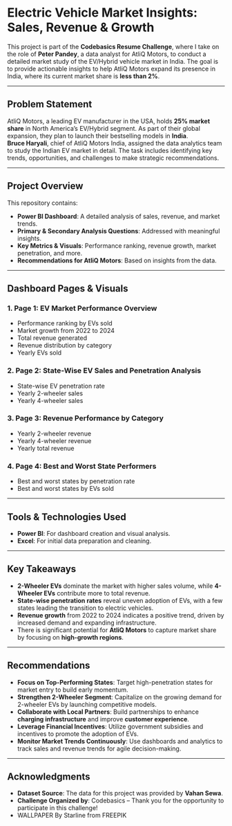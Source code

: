 # **Electric Vehicle Market Insights: Sales, Revenue & Growth**

This project is part of the **Codebasics Resume Challenge**, where I take on the role of **Peter Pandey**, a data analyst for AtliQ Motors, to conduct a detailed market study of the EV/Hybrid vehicle market in India. The goal is to provide actionable insights to help AtliQ Motors expand its presence in India, where its current market share is **less than 2%**.

---

## **Problem Statement**
AtliQ Motors, a leading EV manufacturer in the USA, holds **25% market share** in North America’s EV/Hybrid segment. As part of their global expansion, they plan to launch their bestselling models in **India**.  
**Bruce Haryali**, chief of AtliQ Motors India, assigned the data analytics team to study the Indian EV market in detail. The task includes identifying key trends, opportunities, and challenges to make strategic recommendations.

---

## **Project Overview**
This repository contains:
- **Power BI Dashboard**: A detailed analysis of sales, revenue, and market trends.
- **Primary & Secondary Analysis Questions**: Addressed with meaningful insights.
- **Key Metrics & Visuals**: Performance ranking, revenue growth, market penetration, and more.
- **Recommendations for AtliQ Motors**: Based on insights from the data.

---

## **Dashboard Pages & Visuals**

### 1. **Page 1: EV Market Performance Overview**
- Performance ranking by EVs sold  
- Market growth from 2022 to 2024  
- Total revenue generated  
- Revenue distribution by category  
- Yearly EVs sold  

### 2. **Page 2: State-Wise EV Sales and Penetration Analysis**
- State-wise EV penetration rate  
- Yearly 2-wheeler sales  
- Yearly 4-wheeler sales  

### 3. **Page 3: Revenue Performance by Category**
- Yearly 2-wheeler revenue  
- Yearly 4-wheeler revenue  
- Yearly total revenue  

### 4. **Page 4: Best and Worst State Performers**
- Best and worst states by penetration rate  
- Best and worst states by EVs sold  

---

## **Tools & Technologies Used**
- **Power BI**: For dashboard creation and visual analysis.
- **Excel**: For initial data preparation and cleaning.

---
## **Key Takeaways**
- **2-Wheeler EVs** dominate the market with higher sales volume, while **4-Wheeler EVs** contribute more to total revenue.
- **State-wise penetration rates** reveal uneven adoption of EVs, with a few states leading the transition to electric vehicles.
- **Revenue growth** from 2022 to 2024 indicates a positive trend, driven by increased demand and expanding infrastructure.
- There is significant potential for **AtliQ Motors** to capture market share by focusing on **high-growth regions**.

---

## **Recommendations**
- **Focus on Top-Performing States**: Target high-penetration states for market entry to build early momentum.
- **Strengthen 2-Wheeler Segment**: Capitalize on the growing demand for 2-wheeler EVs by launching competitive models.
- **Collaborate with Local Partners**: Build partnerships to enhance **charging infrastructure** and improve **customer experience**.
- **Leverage Financial Incentives**: Utilize government subsidies and incentives to promote the adoption of EVs.
- **Monitor Market Trends Continuously**: Use dashboards and analytics to track sales and revenue trends for agile decision-making.

---

## **Acknowledgments**
- **Dataset Source**: The data for this project was provided by **Vahan Sewa**.  
- **Challenge Organized by**: Codebasics – Thank you for the opportunity to participate in this challenge!
- WALLPAPER By Starline from FREEPIK
